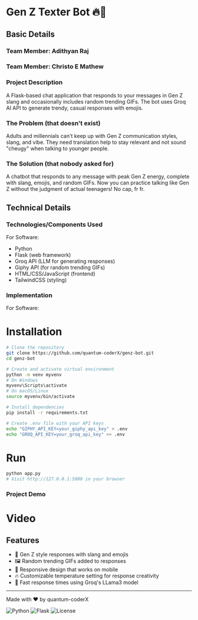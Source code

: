 # Gen Z Texter Bot 🔥💯


## Basic Details
### Team Member: Adithyan Raj
### Team Member: Christo E Mathew

### Project Description
A Flask-based chat application that responds to your messages in Gen Z slang and occasionally includes random trending GIFs. The bot uses Groq AI API to generate trendy, casual responses with emojis.

### The Problem (that doesn't exist)
Adults and millennials can't keep up with Gen Z communication styles, slang, and vibe. They need translation help to stay relevant and not sound "cheugy" when talking to younger people.

### The Solution (that nobody asked for)
A chatbot that responds to any message with peak Gen Z energy, complete with slang, emojis, and random GIFs. Now you can practice talking like Gen Z without the judgment of actual teenagers! No cap, fr fr.

## Technical Details
### Technologies/Components Used
For Software:
- Python
- Flask (web framework)
- Groq API (LLM for generating responses)
- Giphy API (for random trending GIFs)
- HTML/CSS/JavaScript (frontend)
- TailwindCSS (styling)

### Implementation
For Software:
# Installation
```bash
# Clone the repository
git clone https://github.com/quantum-coderX/genz-bot.git
cd genz-bot

# Create and activate virtual environment
python -m venv myvenv
# On Windows
myvenv\Scripts\activate
# On macOS/Linux
source myvenv/bin/activate

# Install dependencies
pip install -r requirements.txt

# Create .env file with your API keys
echo "GIPHY_API_KEY=your_giphy_api_key" > .env
echo "GROQ_API_KEY=your_groq_api_key" >> .env
```

# Run
```bash
python app.py
# Visit http://127.0.0.1:5000 in your browser
```


### Project Demo
# Video


## Features
- 💬 Gen Z style responses with slang and emojis
- 🖼️ Random trending GIFs added to responses
- 📱 Responsive design that works on mobile
- 🔥 Customizable temperature setting for response creativity
- 🚀 Fast response times using Groq's LLama3 model

---
Made with ❤️ by quantum-coderX 

![Python](https://img.shields.io/badge/python-3.x-blue)
![Flask](https://img.shields.io/badge/flask-2.x-lightgrey)
![License](https://img.shields.io/badge/license-MIT-green)